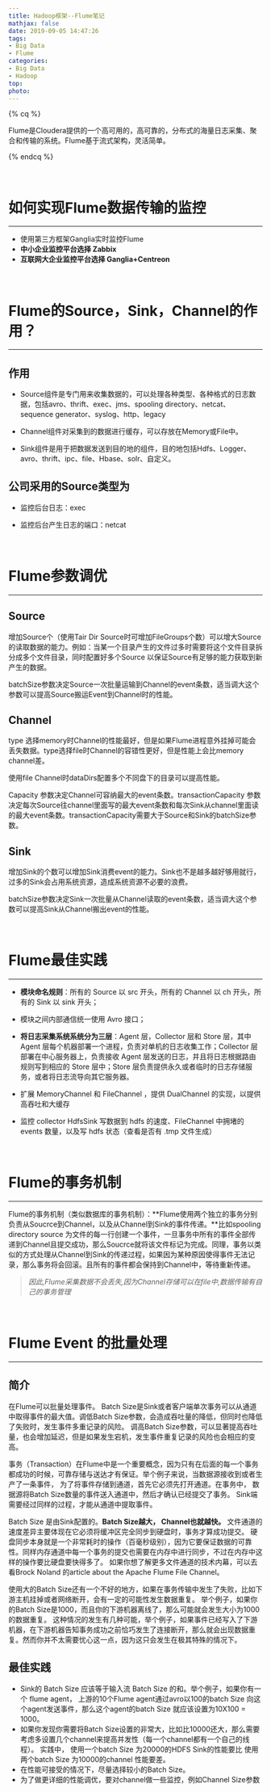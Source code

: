 ```yaml
---
title: Hadoop框架--Flume笔记
mathjax: false
date: 2019-09-05 14:47:26
tags:
- Big Data
- Flume
categories:
- Big Data
- Hadoop
top:
photo:
---
```




{% cq %}

Flume是Cloudera提供的一个高可用的，高可靠的，分布式的海量日志采集、聚合和传输的系统。Flume基于流式架构，灵活简单。

{% endcq %}

<!-- more -->

<br>

# 如何实现Flume数据传输的监控

---

- 使用第三方框架Ganglia实时监控Flume
- **中小企业监控平台选择 Zabbix**
- **互联网大企业监控平台选择 Ganglia+Centreon**

<br>

# Flume的Source，Sink，Channel的作用？

---

## 作用

- Source组件是专门用来收集数据的，可以处理各种类型、各种格式的日志数据，包括avro、thrift、exec、jms、spooling directory、netcat、sequence generator、syslog、http、legacy

- Channel组件对采集到的数据进行缓存，可以存放在Memory或File中。

- Sink组件是用于把数据发送到目的地的组件，目的地包括Hdfs、Logger、avro、thrift、ipc、file、Hbase、solr、自定义。

## 公司采用的Source类型为

- 监控后台日志：exec

- 监控后台产生日志的端口：netcat

<br>

# Flume参数调优

---

## Source

增加Source个（使用Tair Dir Source时可增加FileGroups个数）可以增大Source的读取数据的能力。例如：当某一个目录产生的文件过多时需要将这个文件目录拆分成多个文件目录，同时配置好多个Source 以保证Source有足够的能力获取到新产生的数据。

batchSize参数决定Source一次批量运输到Channel的event条数，适当调大这个参数可以提高Source搬运Event到Channel时的性能。

## Channel 

type 选择memory时Channel的性能最好，但是如果Flume进程意外挂掉可能会丢失数据。type选择file时Channel的容错性更好，但是性能上会比memory channel差。

使用file Channel时dataDirs配置多个不同盘下的目录可以提高性能。

Capacity 参数决定Channel可容纳最大的event条数。transactionCapacity 参数决定每次Source往channel里面写的最大event条数和每次Sink从channel里面读的最大event条数。transactionCapacity需要大于Source和Sink的batchSize参数。

## Sink 

增加Sink的个数可以增加Sink消费event的能力。Sink也不是越多越好够用就行，过多的Sink会占用系统资源，造成系统资源不必要的浪费。

batchSize参数决定Sink一次批量从Channel读取的event条数，适当调大这个参数可以提高Sink从Channel搬出event的性能。

<br>

# Flume最佳实践

---

- **模块命名规则**：所有的 Source 以 src 开头，所有的 Channel 以 ch 开头，所有的 Sink 以 sink 开头；

- 模块之间内部通信统一使用 Avro 接口；

- **将日志采集系统系统分为三层**：Agent 层，Collector 层和 Store 层，其中 Agent 层每个机器部署一个进程，负责对单机的日志收集工作；Collector 层部署在中心服务器上，负责接收 Agent 层发送的日志，并且将日志根据路由规则写到相应的 Store 层中；Store 层负责提供永久或者临时的日志存储服务，或者将日志流导向其它服务器。

- 扩展 MemoryChannel 和 FileChannel ，提供 DualChannel 的实现，以提供高吞吐和大缓存

- 监控 collector HdfsSink 写数据到 hdfs 的速度、FileChannel 中拥堵的 events 数量，以及写 hdfs 状态（查看是否有 .tmp 文件生成）

<br>

# **Flume的事务机制**

---

Flume的事务机制（类似数据库的事务机制）：**Flume使用两个独立的事务分别负责从Soucrce到Channel，以及从Channel到Sink的事件传递。**比如spooling directory source 为文件的每一行创建一个事件，一旦事务中所有的事件全部传递到Channel且提交成功，那么Soucrce就将该文件标记为完成。同理，事务以类似的方式处理从Channel到Sink的传递过程，如果因为某种原因使得事件无法记录，那么事务将会回滚。且所有的事件都会保持到Channel中，等待重新传递。

> *因此,Flume采集数据不会丢失,因为Channel存储可以在file中,数据传输有自己的事务管理*

<br>

# Flume Event 的批量处理

---

## 简介

在Flume可以批量处理事件。 Batch Size是Sink或者客户端单次事务可以从通道中取得事件的最大值。调低Batch Size参数，会造成吞吐量的降低，但同时也降低了失败时，发生事件多重记录的风险。 调高Batch Size参数，可以显著提高吞吐量，也会增加延迟，但是如果发生宕机，发生事件重复记录的风险也会相应的变高。

事务（Transaction）在Flume中是一个重要概念，因为只有在后面的每一个事务都成功的时候，可靠存储与送达才有保证。举个例子来说，当数据源接收到或者生产了一条事件， 为了将事件存储到通道，首先它必须先打开通道。在事务中， 数据源将Batch Size数量的事件送入通道中，然后才确认已经提交了事务。 Sink端需要经过同样的过程，才能从通道中提取事件。

Batch Size 是由Sink配置的。**Batch Size越大， Channel也就越快。** 文件通道的速度差异主要体现在它必须将缓冲区完全同步到硬盘时，事务才算成功提交。 硬盘同步本身就是一个非常耗时的操作（百毫秒级别），因为它要保证数据的可靠性。同样内存通道中每一个事务的提交也需要在内存中进行同步，不过在内存中这样的操作要比硬盘要快得多了。 如果你想了解更多文件通道的技术内幕，可以去看Brock Noland 的article about the Apache Flume File Channel。

使用大的Batch Size还有一个不好的地方，如果在事务传输中发生了失败，比如下游主机挂掉或者网络断开，会有一定的可能性发生数据重复。 举个例子，如果你的Batch Size是1000，而且你的下游机器离线了，那么可能就会发生大小为1000的数据重复。 这种情况的发生有几种可能，举个例子，如果事件已经写入了下游机器，在下游机器告知事务成功之前恰巧发生了连接断开，那么就会出现数据重复。然而你并不太需要忧心这一点，因为这只会发生在极其特殊的情况下。

## 最佳实践

- Sink的 Batch Size 应该等于输入流 Batch Size 的和。举个例子，如果你有一个 flume agent， 上游的10个Flume agent通过avro以100的batch Size 向这个agent发送事件，那么这个agent的batch Size 就应该设置为10X100 = 1000。
- 如果你发现你需要将Batch Size设置的非常大，比如比10000还大，那么需要考虑多设置几个channel来提高并发性（每一个channel都有一个自己的线程）。 实践中， 使用一个batch Size 为20000的HDFS Sink的性能要比 使用 两个batch Size 为10000的channel 性能要差。
- 在性能可接受的情况下，尽量选择较小的Batch Size。
- 为了做更详细的性能调优，要对channel做一些监控，例如Channel Size参数

